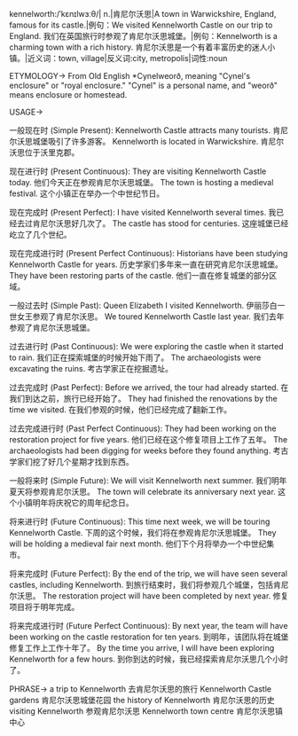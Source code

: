 kennelworth:/ˈkɛnɪlwɜːθ/| n.|肯尼尔沃思|A town in Warwickshire, England, famous for its castle.|例句：We visited Kennelworth Castle on our trip to England. 我们在英国旅行时参观了肯尼尔沃思城堡。|例句：Kennelworth is a charming town with a rich history. 肯尼尔沃思是一个有着丰富历史的迷人小镇。|近义词：town, village|反义词:city, metropolis|词性:noun


ETYMOLOGY->
From Old English *Cynelweorð, meaning "Cynel's enclosure" or "royal enclosure."  "Cynel" is a personal name, and "weorð" means enclosure or homestead.

USAGE->

一般现在时 (Simple Present):
Kennelworth Castle attracts many tourists. 肯尼尔沃思城堡吸引了许多游客。
Kennelworth is located in Warwickshire. 肯尼尔沃思位于沃里克郡。

现在进行时 (Present Continuous):
They are visiting Kennelworth Castle today. 他们今天正在参观肯尼尔沃思城堡。
The town is hosting a medieval festival.  这个小镇正在举办一个中世纪节日。

现在完成时 (Present Perfect):
I have visited Kennelworth several times. 我已经去过肯尼尔沃思好几次了。
The castle has stood for centuries. 这座城堡已经屹立了几个世纪。

现在完成进行时 (Present Perfect Continuous):
Historians have been studying Kennelworth Castle for years.  历史学家们多年来一直在研究肯尼尔沃思城堡。
They have been restoring parts of the castle. 他们一直在修复城堡的部分区域。

一般过去时 (Simple Past):
Queen Elizabeth I visited Kennelworth. 伊丽莎白一世女王参观了肯尼尔沃思。
We toured Kennelworth Castle last year.  我们去年参观了肯尼尔沃思城堡。

过去进行时 (Past Continuous):
We were exploring the castle when it started to rain. 我们正在探索城堡的时候开始下雨了。
The archaeologists were excavating the ruins. 考古学家正在挖掘遗址。

过去完成时 (Past Perfect):
Before we arrived, the tour had already started. 在我们到达之前，旅行已经开始了。
They had finished the renovations by the time we visited.  在我们参观的时候，他们已经完成了翻新工作。

过去完成进行时 (Past Perfect Continuous):
They had been working on the restoration project for five years.  他们已经在这个修复项目上工作了五年。
The archaeologists had been digging for weeks before they found anything. 考古学家们挖了好几个星期才找到东西。


一般将来时 (Simple Future):
We will visit Kennelworth next summer.  我们明年夏天将参观肯尼尔沃思。
The town will celebrate its anniversary next year.  这个小镇明年将庆祝它的周年纪念日。

将来进行时 (Future Continuous):
This time next week, we will be touring Kennelworth Castle.  下周的这个时候，我们将在参观肯尼尔沃思城堡。
They will be holding a medieval fair next month.  他们下个月将举办一个中世纪集市。

将来完成时 (Future Perfect):
By the end of the trip, we will have seen several castles, including Kennelworth. 到旅行结束时，我们将参观几个城堡，包括肯尼尔沃思。
The restoration project will have been completed by next year.  修复项目将于明年完成。

将来完成进行时 (Future Perfect Continuous):
By next year, the team will have been working on the castle restoration for ten years. 到明年，该团队将在城堡修复工作上工作十年了。
By the time you arrive, I will have been exploring Kennelworth for a few hours. 到你到达的时候，我已经探索肯尼尔沃思几个小时了。




PHRASE->
a trip to Kennelworth  去肯尼尔沃思的旅行
Kennelworth Castle gardens 肯尼尔沃思城堡花园
the history of Kennelworth 肯尼尔沃思的历史
visiting Kennelworth  参观肯尼尔沃思
Kennelworth town centre 肯尼尔沃思镇中心


